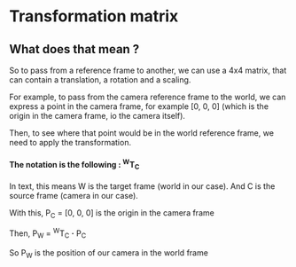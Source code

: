 # Transformation matrix

## What does that mean ?

So to pass from a reference frame to another, we can use a 4x4 matrix, that can contain a translation, a rotation and a scaling.

For example, to pass from the camera reference frame to the world, we can express a point in the camera frame, for example [0, 0, 0] (which is the origin in the camera frame, io the camera itself).

Then, to see where that point would be in the world reference frame, we need to apply the transformation.

#### The notation is the following : <sup>W</sup>T<sub>C</sub>

In text, this means W is the target frame (world in our case). And C is the source frame (camera in our case).

With this, P<sub>C</sub> = [0, 0, 0] is the origin in the camera frame

Then, P<sub>W</sub> = <sup>W</sup>T<sub>C</sub> **·** P<sub>C</sub>

So P<sub>W</sub> is the position of our camera in the world frame